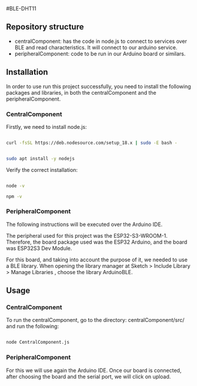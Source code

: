#BLE-DHT11
## Repository structure

- centralComponent: has the code in node.js to connect to services over BLE and read characteristics. It will connect to our arduino service.
- peripheralComponent: code to be run in our Arduino board or similars.

## Installation

In order to use run this project successfully, you need to install the following packages and libraries, in both the centralComponent and the peripheralComponent.

### CentralComponent
Firstly, we need to install node.js:

```bash

curl -fsSL https://deb.nodesource.com/setup_18.x | sudo -E bash -

```

```bash

sudo apt install -y nodejs

```
Verify the correct installation:

```bash

node -v

npm -v

```

### PeripheralComponent

The following instructions will be executed over the Arduino IDE.

The peripheral used for this project was the ESP32-S3-WROOM-1. Therefore, the board package used was the ESP32 Arduino, and the board was ESP32S3 Dev Module.

For this board, and taking into account the purpose of it, we needed to use a BLE library. When opening the library manager at Sketch > Include Library > Manage Libraries , choose the library ArduinoBLE.

## Usage

### CentralComponent
To run the centralComponent, go to the directory: centralComponent/src/ and run the following:

```bash

node CentralComponent.js

```
### PeripheralComponent
For this we will use again the Arduino IDE. Once our board is connected, after choosing the board and the serial port, we will click on upload.

 
